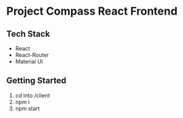 # Project Compass React Frontend

## Tech Stack
* React
* React-Router
* Material UI

## Getting Started
1. cd into /client
2. npm i
3. npm start

